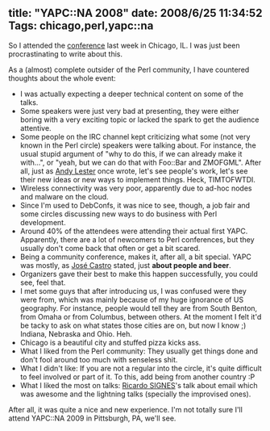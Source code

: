 title: "YAPC::NA 2008"
date: 2008/6/25 11:34:52
Tags: chicago,perl,yapc::na
---
So I attended the <a href="http://conferences.mongueurs.net/yn2008/">conference</a> last week in Chicago, IL. I was just been procrastinating to write about this.

As a (almost) complete outsider of the Perl community, I have countered thoughts about the whole event:
<ul>
	<li>I was actually expecting a deeper technical content on some of the talks.</li>
	<li>Some speakers were just very bad at presenting, they were either boring with a very exciting topic or lacked the spark to get the audience attentive.</li>
	<li>Some people on the IRC channel kept criticizing what some (not very known in the Perl circle) speakers were talking about. For instance, the usual stupid argument of "why to do this, if we can already make it with...", or "yeah, but we can do that with Foo::Bar and ZMOFGML". After all, just as <a href="http://petdance.com/">Andy Lester</a> once wrote, let's see people's work, let's see their new ideas or new ways to implement things. Heck, TIMTOFWTDI.</li>
	<li>Wireless connectivity was very poor, apparently due to ad-hoc nodes and malware on the cloud.</li>
	<li>Since I'm used to DebConfs, it was nice to see, though, a job fair and some circles discussing new ways to do business with Perl development.</li>
	<li>Around 40% of the attendees were attending their actual first YAPC. Apparently, there are a lot of newcomers to Perl conferences, but they usually don't come back that often or get a bit scared.</li>
	<li>Being a community conference, makes it, after all, a bit special. YAPC was mostly, as <a href="http://jose-castro.org/">José Castro</a> stated, just <strong>about people and beer</strong>.</li>
	<li>Organizers gave their best to make this happen successfully, you could see, feel that.</li>
	<li>I met some guys that after introducing us, I was confused were they were from, which was mainly because of my huge ignorance of US geography. For instance, people would tell they are from South Benton, from Omaha or from Columbus, between others. At the moment I felt it'd be tacky to ask on what states those cities are on, but now I know ;) Indiana, Nebraska and Ohio. Heh.</li>
	<li>Chicago is a beautiful city and stuffed pizza kicks ass.</li>
	<li>What I liked from the Perl community: They usually get things done and don't fool around too much with senseless shit.</li>
	<li>What I didn't like: If you are not a regular into the circle, it's quite difficult to feel involved or part of it. To this, add being from another country :P</li>
	<li>What I liked the most on talks: <a href="http://rjbs.manxome.org/">Ricardo SIGNES</a>'s talk about email which was awesome and the lightning talks (specially the improvised ones).</li>
</ul>
After all, it was quite a nice and new experience. I'm not totally sure I'll attend YAPC::NA 2009 in Pittsburgh, PA, we'll see.